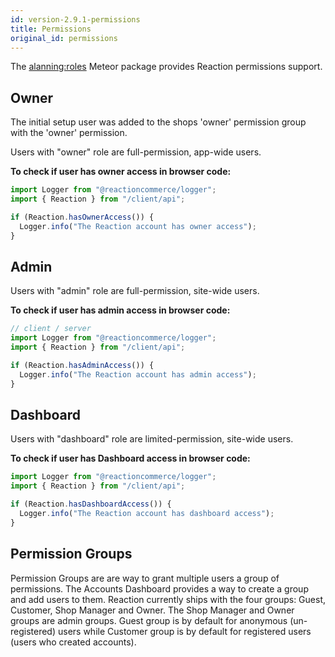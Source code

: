 ```yaml
---
id: version-2.9.1-permissions
title: Permissions
original_id: permissions
---
```


The [alanning:roles](https://github.com/alanning/meteor-roles) Meteor package provides Reaction permissions support.

## Owner

The initial setup user was added to the shops 'owner' permission group with the 'owner' permission.

Users with "owner" role are full-permission, app-wide users.

**To check if user has owner access in browser code:**

```js
import Logger from "@reactioncommerce/logger";
import { Reaction } from "/client/api";

if (Reaction.hasOwnerAccess()) {
  Logger.info("The Reaction account has owner access");
}
```

## Admin

Users with "admin" role are full-permission, site-wide users.

**To check if user has admin access in browser code:**

```js
// client / server
import Logger from "@reactioncommerce/logger";
import { Reaction } from "/client/api";

if (Reaction.hasAdminAccess()) {
  Logger.info("The Reaction account has admin access");
}
```

## Dashboard

Users with "dashboard" role are limited-permission, site-wide users.

**To check if user has Dashboard access in browser code:**

```js
import Logger from "@reactioncommerce/logger";
import { Reaction } from "/client/api";

if (Reaction.hasDashboardAccess()) {
  Logger.info("The Reaction account has dashboard access");
}
```

## Permission Groups

Permission Groups are are way to grant multiple users a group of permissions. The Accounts Dashboard provides a way to create a group and add users to them. Reaction currently ships with the four groups: Guest, Customer, Shop Manager and Owner. The Shop Manager and Owner groups are admin groups. Guest group is by default for anonymous (un-registered) users while Customer group is by default for registered users (users who created accounts).
